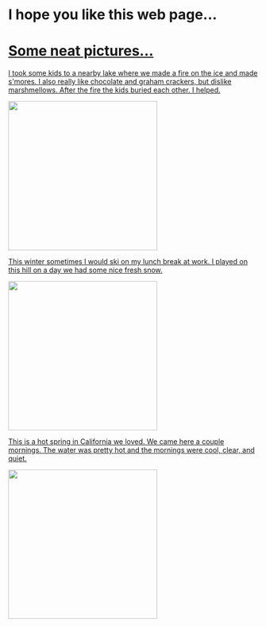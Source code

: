 # I hope you like this web page...
<a href=https://user-images.githubusercontent.com/80181083/110267478-81cce980-7f85-11eb-89ef-76147ab83b52.jpg width="300">

# Some neat pictures...

I took some kids to a nearby lake where we made a fire on the ice and made s'mores. I also really like chocolate and graham crackers, but dislike marshmellows. After the fire the kids buried each other. I helped.

<img src=https://user-images.githubusercontent.com/80181083/110267552-ae810100-7f85-11eb-9cad-24c076580a62.jpg width="300">

This winter sometimes I would ski on my lunch break at work. I played on this hill on a day we had some nice fresh snow.

<img src=https://user-images.githubusercontent.com/80181083/110267063-ac6a7280-7f84-11eb-8190-aae28772a39e.jpg width="300">


This is a hot spring in California we loved. We came here a couple mornings. The water was pretty hot and the mornings were cool, clear, and quiet.

<img src=https://user-images.githubusercontent.com/80181083/110270065-a2e40900-7f8a-11eb-9628-58cfa59ffb0e.jpg width="300">
